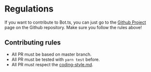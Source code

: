 # Regulations

If you want to contribute to Bot.ts, you can just go to the [Github Project](https://github.com/orgs/bot-ts/projects/2/views/6) page on the Github repository. Make sure you follow the rules above!

## Contributing rules

* All PR must be based on master branch.
* All PR must be tested with `yarn test` before.
* All PR must respect the [coding-style.md](coding-style.md "mention").
